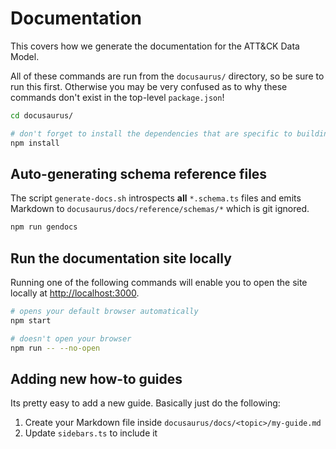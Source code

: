 # Documentation

This covers how we generate the documentation for the ATT&CK Data Model.

All of these commands are run from the `docusaurus/` directory, so be sure to run this first.
Otherwise you may be very confused as to why these commands don't exist in the top-level `package.json`!

```bash
cd docusaurus/

# don't forget to install the dependencies that are specific to building the documentation
npm install
```

## Auto-generating schema reference files

The script `generate-docs.sh` introspects **all** `*.schema.ts` files and
emits Markdown to `docusaurus/docs/reference/schemas/*` which is git ignored.

```bash
npm run gendocs
```

## Run the documentation site locally

Running one of the following commands will enable you to open the site locally at [http://localhost:3000](http://localhost:3000).

```bash
# opens your default browser automatically
npm start

# doesn't open your browser
npm run -- --no-open
```

## Adding new how-to guides

Its pretty easy to add a new guide. Basically just do the following:

1. Create your Markdown file inside `docusaurus/docs/<topic>/my-guide.md`
2. Update `sidebars.ts` to include it
